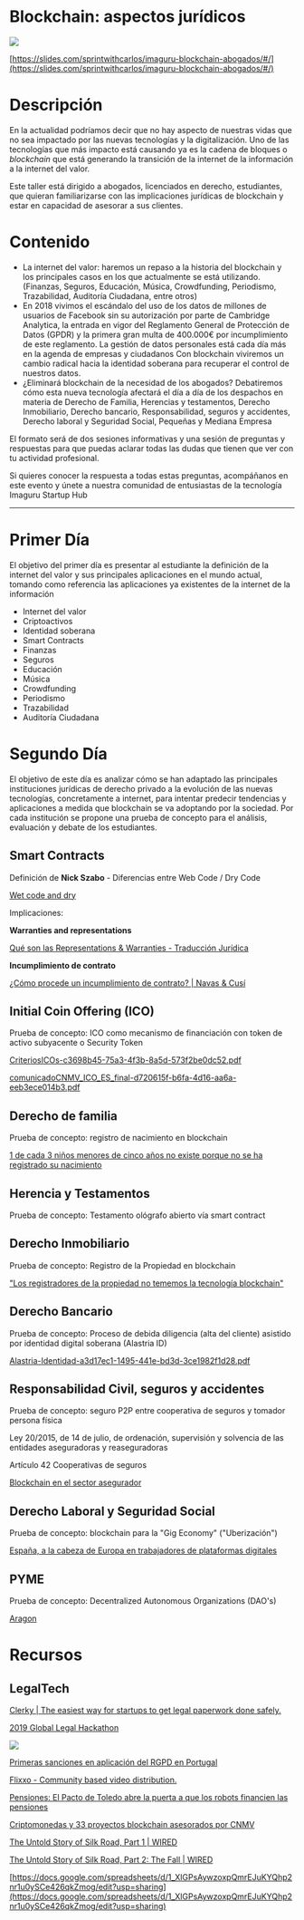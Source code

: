 # Blockchain: aspectos jurídicos

![](bc2-7e65fe46-efc2-43b1-9ae8-41b200ae5882.png)

[https://slides.com/sprintwithcarlos/imaguru-blockchain-abogados/#/](https://slides.com/sprintwithcarlos/imaguru-blockchain-abogados/#/)

# Descripción

En la actualidad podríamos decir que no hay aspecto de nuestras vidas que no sea impactado por las nuevas tecnologías y la digitalización. Uno de las tecnologías que más impacto está causando ya es la cadena de bloques o *blockchain* que está generando la transición de la internet de la información a la internet del valor.

Este taller está dirigido a abogados, licenciados en derecho, estudiantes, que quieran familiarizarse con las implicaciones jurídicas de blockchain y estar en capacidad de asesorar a sus clientes.

# Contenido

- La internet del valor: haremos un repaso a la historia del blockchain y los principales casos en los que actualmente se está utilizando. (Finanzas, Seguros, Educación, Música, Crowdfunding, Periodismo, Trazabilidad, Auditoría Ciudadana, entre otros)
- En 2018 vivimos el escándalo del uso de los datos de millones de usuarios de Facebook sin su autorización por parte de Cambridge Analytica, la entrada en vigor del Reglamento General de Protección de Datos (GPDR) y la primera gran multa de 400.000€ por incumplimiento de este reglamento. La gestión de datos personales está cada día más en la agenda de empresas y ciudadanos Con blockchain viviremos un cambio radical hacia la identidad soberana para recuperar el control de nuestros datos.
- ¿Eliminará blockchain de la necesidad de los abogados? Debatiremos cómo esta nueva tecnología afectará el día a día de los despachos en materia de Derecho de Familia, Herencias y testamentos, Derecho Inmobiliario, Derecho bancario, Responsabilidad, seguros y accidentes, Derecho laboral y Seguridad Social, Pequeñas y Mediana Empresa

El formato será de dos sesiones informativas y una sesión de preguntas y respuestas para que puedas aclarar todas las dudas que tienen que ver con tu actividad profesional.

Si quieres conocer la respuesta a todas estas preguntas, acompáñanos en este evento y únete a nuestra comunidad de entusiastas de la tecnología Imaguru Startup Hub

---

# Primer Día

El objetivo del primer día es presentar al estudiante la definición de la internet del valor y sus principales aplicaciones en el mundo actual, tomando como referencia las aplicaciones ya existentes de la internet de la información

- Internet del valor
- Criptoactivos
- Identidad soberana
- Smart Contracts
- Finanzas
- Seguros
- Educación
- Música
- Crowdfunding
- Periodismo
- Trazabilidad
- Auditoría Ciudadana

# Segundo Día

El objetivo de este día es analizar cómo se han adaptado las principales instituciones jurídicas de derecho privado a la evolución de las nuevas tecnologías, concretamente a internet, para intentar predecir tendencias y aplicaciones a medida que blockchain se va adoptando por la sociedad. Por cada institución se propone una prueba de concepto para el análisis, evaluación y debate de los estudiantes.

## Smart Contracts

Definición de **Nick Szabo** - Diferencias entre Web Code / Dry Code

[Wet code and dry](https://unenumerated.blogspot.com/2006/11/wet-code-and-dry.html)

Implicaciones:

**Warranties and representations**

[Qué son las Representations & Warranties - Traducción Jurídica](https://traduccionjuridica.es/las-representations-warranties/)

**Incumplimiento de contrato**

[¿Cómo procede un incumplimiento de contrato? | Navas & Cusí](https://www.navascusi.com/como-procede-un-incumplimiento-de-contrato/)

## Initial Coin Offering (ICO)

Prueba de concepto: ICO como mecanismo de financiación con token de activo subyacente o Security Token

[CriteriosICOs-c3698b45-75a3-4f3b-8a5d-573f2be0dc52.pdf](CriteriosICOs-c3698b45-75a3-4f3b-8a5d-573f2be0dc52.pdf)

[comunicadoCNMV_ICO_ES_final-d720615f-b6fa-4d16-aa6a-eeb3ece014b3.pdf](comunicadoCNMV_ICO_ES_final-d720615f-b6fa-4d16-aa6a-eeb3ece014b3.pdf)

## Derecho de familia

Prueba de concepto: registro de nacimiento en blockchain

[1 de cada 3 niños menores de cinco años no existe porque no se ha registrado su nacimiento](https://www.unicef.es/noticia/registro-de-nacimiento-1-de-cada-3-ninos-no-existe-oficialmente)

## Herencia y Testamentos

Prueba de concepto: Testamento ológrafo abierto vía smart contract

[](http://noticias.juridicas.com/base_datos/Privado/cc.l3t3.html#t3c1)

## Derecho Inmobiliario

Prueba de concepto: Registro de la Propiedad en blockchain

["Los registradores de la propiedad no tememos la tecnología blockchain"](https://www.blockchaineconomia.es/registradores-de-la-propiedad-blockchain/)

## Derecho Bancario

Prueba de concepto: Proceso de debida diligencia (alta del cliente) asistido por identidad digital soberana (Alastria ID)

[Alastria-Identidad-a3d17ec1-1495-441e-bd3d-3ce1982f1d28.pdf](Alastria-Identidad-a3d17ec1-1495-441e-bd3d-3ce1982f1d28.pdf)

## Responsabilidad Civil, seguros y accidentes

Prueba de concepto: seguro P2P entre cooperativa de seguros y tomador persona física

Ley 20/2015, de 14 de julio, de ordenación, supervisión y solvencia de las entidades aseguradoras y reaseguradoras

Artículo 42 Cooperativas de seguros

[](http://noticias.juridicas.com/base_datos/Fiscal/556605-l-20-2015-de-14-de-julio-de-ordenacion-supervision-y-solvencia-de-las-entidades.html#t2c1s3)

[Blockchain en el sector asegurador](https://www.inese.es/formacion/blockchain-en-el-sector-asegurador-1)

## Derecho Laboral y Seguridad Social

Prueba de concepto: blockchain para la "Gig Economy" ("Uberización")

[España, a la cabeza de Europa en trabajadores de plataformas digitales](https://www.elboletin.com/noticia/165089/tecnologia/espana-a-la-cabeza-de-europa-en-trabajadores-de-plataformas-digitales.html)

## PYME

Prueba de concepto: Decentralized Autonomous Organizations (DAO's)

[Aragon](https://aragon.org/)

# Recursos

## LegalTech

[Clerky | The easiest way for startups to get legal paperwork done safely.](https://www.clerky.com/)

[2019 Global Legal Hackathon](https://globallegalhackathon.com/)

![](-cb8aace3-caf6-40b2-9a74-48542029e185untitled)

[Primeras sanciones en aplicación del RGPD en Portugal](https://www.garrigues.com/es_ES/garrigues-digital/primeras-sanciones-en-aplicacion-del-rgpd-en-portugal)

[Flixxo - Community based video distribution.](https://flixxo.com/#/)

[Pensiones: El Pacto de Toledo abre la puerta a que los robots financien las pensiones](./Pensiones-El-Pacto-de-Toledo-abre-la-puerta-a-que--607c7377-bef0-42db-8231-746b5791e83e.md)

[Criptomonedas y 33 proyectos blockchain asesorados por CNMV](./Criptomonedas-y-33-proyectos-blockchain-asesorados-8379149d-6a1e-43f0-a09e-acd8d83e7e0d.md)

[The Untold Story of Silk Road, Part 1 | WIRED](./The-Untold-Story-of-Silk-Road-Part-1-WIRED-4bc62011-3449-44cd-933a-a8310b189935.md)

[The Untold Story of Silk Road, Part 2: The Fall | WIRED](./The-Untold-Story-of-Silk-Road-Part-2-The-Fall-WIRE-2bc56d15-e351-4a3f-9186-06d9ba6be4e0.md)

[https://docs.google.com/spreadsheets/d/1_XlGPsAywzoxpQmrEJuKYQhp2nr1u0ySCe426qkZmog/edit?usp=sharing](https://docs.google.com/spreadsheets/d/1_XlGPsAywzoxpQmrEJuKYQhp2nr1u0ySCe426qkZmog/edit?usp=sharing)